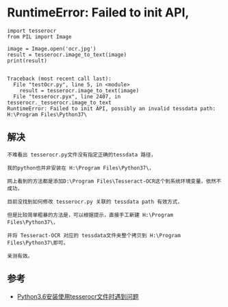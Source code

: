 # RuntimeError: Failed to init API,

```
import tesserocr
from PIL import Image

image = Image.open('ocr.jpg')
result = tesserocr.image_to_text(image)
print(result)


Traceback (most recent call last):
  File "testOcr.py", line 5, in <module>
    result = tesserocr.image_to_text(image)
  File "tesserocr.pyx", line 2407, in tesserocr._tesserocr.image_to_text
RuntimeError: Failed to init API, possibly an invalid tessdata path: H:\Program Files\Python37\
```


## 解决

```
不难看出 tesserocr.py文件没有指定正确的tessdata 路径，

我的python也并非安装在 H:\Program Files\Python37\，

网上看到的方法都是添加D:\Program Files\Tesseract-OCR这个到系统环境变量，依然不成功，

目前没找到如何修改 tesserocr.py 关联的 tessdata path 有效方式，

但是比较简单粗暴的方法是，可以根据提示，直接手工新建 H:\Program Files\Python37\，

并将 Tesseract-OCR 对应的 tessdata文件夹整个拷贝到 H:\Program Files\Python37\即可。

亲测有效。
```




## 参考
- [Python3.6安装使用tesserocr文件时遇到问题](http://www.mamicode.com/info-detail-2353336.html)